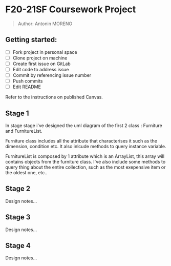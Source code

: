 # F20-21SF Coursework Project

> Author: Antonin MORENO

## Getting started:
 
- [ ] Fork project in personal space
- [ ] Clone project on machine
- [ ] Create first issue on GitLab
- [ ] Edit code to address issue
- [ ] Commit by referencing issue number
- [ ] Push commits
- [ ] Edit README 

Refer to the instructions on published Canvas.

## Stage 1

In stage stage i've designed the uml diagram of the first 2 class : Furniture and FurnitureList. 

Furniture class includes all the attribute that characterises it such as the dimension, condition etc. It also inlcude methods to query instance variable.

FurnitureList is composed by 1 attribute which is an ArrayList, this array will contains objects from the furniture class. I've also include some methods to query thing about the entire collection, such as the most exepensive item or the oldest one, etc..

## Stage 2

Design notes...

## Stage 3

Design notes...

## Stage 4

Design notes...